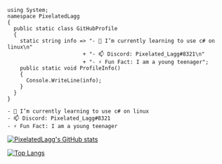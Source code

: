 ```
using System;
namespace PixelatedLagg
{
  public static class GitHubProfile
  {
    static string info => "- 🌱 I’m currently learning to use c# on linux\n"
                        + "- 📫 Discord: Pixelated_Lagg#8321\n"
                        + "- ⚡ Fun Fact: I am a young teenager";
    public static void ProfileInfo()
    {
      Console.WriteLine(info);
    }
  }
}
```
```
- 🌱 I’m currently learning to use c# on linux
- 📫 Discord: Pixelated_Lagg#8321
- ⚡ Fun Fact: I am a young teenager
```
[![PixelatedLagg's GitHub stats](https://github-readme-stats.vercel.app/api?username=PixelatedLagg&theme=merko)](https://github.com/anuraghazra/github-readme-stats)

[![Top Langs](https://github-readme-stats.vercel.app/api/top-langs/?username=PixelatedLagg&theme=merko)](https://github.com/anuraghazra/github-readme-stats)
